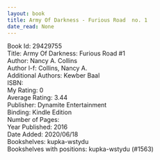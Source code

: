 ```yaml
---
layout: book
title: Army Of Darkness - Furious Road  no. 1
date_read: None
---
```


Book Id: 29429755<br />
Title: Army Of Darkness: Furious Road #1<br />
Author: Nancy A. Collins<br />
Author l-f: Collins, Nancy A.<br />
Additional Authors: Kewber Baal<br />
ISBN: <br />
My Rating: 0<br />
Average Rating: 3.44<br />
Publisher: Dynamite Entertainment<br />
Binding: Kindle Edition<br />
Number of Pages: <br />
Year Published: 2016<br />
Date Added: 2020/06/18<br />
Bookshelves: kupka-wstydu<br />
Bookshelves with positions: kupka-wstydu (#1563)<br />

